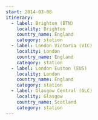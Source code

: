 ```yaml
---
start: 2014-03-08
itinerary:
  - label: Brighton (BTN)
    locality: Brighton
    country_name: England
    category: station
  - label: London Victoria (VIC)
    locality: London
    country_name: England
    category: station
  - label: London Euston (EUS)
    locality: London
    country_name: England
    category: station
  - label: Glasgow Central (GLC)
    locality: Glasgow
    country_name: Scotland
    category: station
---
```

